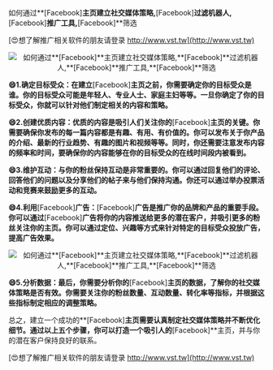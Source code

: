 如何通过**[Facebook]**主页建立社交媒体策略,**[Facebook]**过滤机器人,**[Facebook]**推广工具,**[Facebook]**筛选

[😍想了解推广相关软件的朋友请登录 http://www.vst.tw](http://www.vst.tw)

 <center><img src="https://vst.tw/MP4/tuiguang/png/0.png" alt="如何通过**[Facebook]**主页建立社交媒体策略,**[Facebook]**过滤机器人,**[Facebook]**推广工具,**[Facebook]**筛选"></center>

**😄1.确定目标受众：在建立**[Facebook]**主页之前，你需要确定你的目标受众是谁。你的目标受众可能是年轻人、专业人士、家庭主妇等等。一旦你确定了你的目标受众，你就可以针对他们制定相关的内容和策略。**

**😄2.创建优质内容：优质的内容是吸引人们关注你的**[Facebook]**主页的关键。你需要确保你发布的每一篇内容都是有趣、有用、有价值的。你可以发布关于你产品的介绍、最新的行业趋势、有趣的图片和视频等等。同时，你还需要注意发布内容的频率和时间，要确保你的内容能够在你的目标受众的在线时间段内被看到。**

**😄3.维护互动：与你的粉丝保持互动是非常重要的。你可以通过回复他们的评论、回答他们的问题以及分享他们的帖子来与他们保持沟通。你还可以通过举办投票活动和竞赛来鼓励更多的互动。**

**😄4.利用**[Facebook]**广告：**[Facebook]**广告是推广你的品牌和产品的重要手段。你可以通过**[Facebook]**广告将你的内容推送给更多的潜在客户，并吸引更多的粉丝关注你的主页。你可以通过定位、兴趣等方式来针对特定的目标受众投放广告，提高广告效果。**

 <center><img src="https://vst.tw/MP4/tuiguang/png/3.png" alt="如何通过**[Facebook]**主页建立社交媒体策略,**[Facebook]**过滤机器人,**[Facebook]**推广工具,**[Facebook]**筛选"></center>

**😄5.分析数据：最后，你需要分析你的**[Facebook]**主页的数据，了解你的社交媒体策略是否有效。你需要关注你的粉丝数量、互动数量、转化率等指标，并根据这些指标制定相应的调整策略。**

总之，建立一个成功的**[Facebook]**主页需要认真制定社交媒体策略并不断优化细节。通过以上五个步骤，你可以打造一个吸引人的**[Facebook]**主页，并与你的潜在客户保持良好的联系。

[😍想了解推广相关软件的朋友请登录 http://www.vst.tw](http://www.vst.tw)



